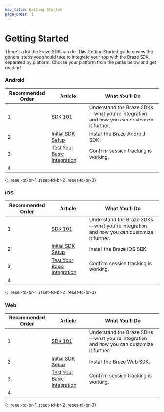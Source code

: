 ```yaml
---
nav_title: Getting Started
page_order: 1
---
```


# Getting Started

There's a lot the Braze SDK can do. This Getting Started guide covers the general steps you should take to integrate your app with the Braze SDK, separated by platform. Choose your platform from the paths below and get reading!

### Android

| Recommended Order | Article | What You'll Do |
| --- | --- | --- |
| 1 | [SDK 101][1] | Understand the Braze SDKs—what you're integration and how you can customize it further. |
| 2 | [Initial SDK Setup]({{site.baseurl}}/developer_guide/platform_integration_guides/getting_started/initial_sdk_setup/android_sdk_setup/) | Install the Braze Android SDK. | 
| 3 | [Test Your Basic Integration][2] | Confirm session tracking is working. |
| 4 | | | 
{: .reset-td-br-1 .reset-td-br-2 .reset-td-br-3}

### iOS

| Recommended Order | Article | What You'll Do |
| --- | --- | --- |
| 1 | [SDK 101][1] | Understand the Braze SDKs—what you're integration and how you can customize it further. |
| 2 | [Initial SDK Setup]({{site.baseurl}}/developer_guide/platform_integration_guides/getting_started/initial_sdk_setup/ios_sdk_setup/) | Install the Braze iOS SDK. | 
| 3 | [Test Your Basic Integration][2] | Confirm session tracking is working. |
| 4 | | | 
{: .reset-td-br-1 .reset-td-br-2 .reset-td-br-3}

### Web

| Recommended Order | Article | What You'll Do |
| --- | --- | --- |
| 1 | [SDK 101][1] | Understand the Braze SDKs—what you're integration and how you can customize it further. |
| 2 | [Initial SDK Setup]({{site.baseurl}}/developer_guide/platform_integration_guides/getting_started/initial_sdk_setup/web_sdk_setup/) | Install the Braze Web SDK. | 
| 3 | [Test Your Basic Integration][2] | Confirm session tracking is working. |
| 4 | | | 
{: .reset-td-br-1 .reset-td-br-2 .reset-td-br-3}


[1]: {{site.baseurl}}/developer_guide/platform_integration_guides/sdk_primer/
[2]: {{site.baseurl}}/developer_guide/platform_integration_guides/getting_started/test_your_basic_integration/